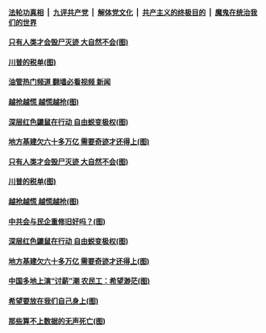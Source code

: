 ####  [法轮功真相](../../../../basic/blob/master/README.md?t=01080412) &nbsp;|&nbsp; [九评共产党](../../../../9ping.md/blob/master/README.md?t=01080412) &nbsp;|&nbsp; [解体党文化](../../../../jtdwh.md/blob/master/README.md?t=01080412)  &nbsp;|&nbsp; [共产主义的终极目的](../../../../gczydzjmd.md/blob/master/README.md?t=01080412) &nbsp;|&nbsp; [魔鬼在统治我们的世界](../../../../mgztzwmdsj.md/blob/master/README.md?t=01080412) 

#### [只有人类才会毁尸灭迹 大自然不会(图)](../pages/p4/1025877.md?t=01080412) 

#### [川普的税单(图)](../pages/p4/1025875.md?t=01080412) 

#### [油管热门频道 翻墙必看视频 新闻](http://129.146.143.75:81/youtube.html?01080412)

#### [越抢越慌 越慌越抢(图)](../pages/p4/1025878.md?t=01080412) 


#### [深层红色鼹鼠在行动 自由蜕变极权(图)](../pages/p4/1020829.md?t=01080412) 

#### [地方基建欠六十多万亿 需要奇迹才还得上(图)](../pages/p4/1025797.md?t=01080412) 




#### [只有人类才会毁尸灭迹 大自然不会(图)](../pages/p4/1025877.md?t=01080412) 

#### [川普的税单(图)](../pages/p4/1025875.md?t=01080412) 

#### [越抢越慌 越慌越抢(图)](../pages/p4/1025878.md?t=01080412) 


#### [中共会与民企重修旧好吗？(图)](../pages/p4/1025876.md?t=01080412) 



#### [深层红色鼹鼠在行动 自由蜕变极权(图)](../pages/p4/1020829.md?t=01080412) 


#### [地方基建欠六十多万亿 需要奇迹才还得上(图)](../pages/p4/1025797.md?t=01080412) 

#### [中国多地上演“讨薪”潮 农民工：希望渺茫(图)](../pages/p4/1025804.md?t=01080412) 

#### [希望要放在我们自己身上(图)](../pages/p4/1025793.md?t=01080412) 

#### [那些算不上数据的无声死亡(图)](../pages/p4/1025791.md?t=01080412) 





<img src='http://gfw-breaker.win/goodnews/indexes/p4.md' width='0px' height='0px'/>
